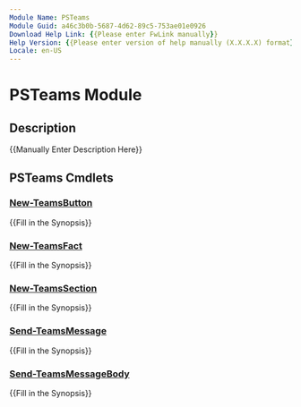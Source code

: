 ```yaml
---
Module Name: PSTeams
Module Guid: a46c3b0b-5687-4d62-89c5-753ae01e0926
Download Help Link: {{Please enter FwLink manually}}
Help Version: {{Please enter version of help manually (X.X.X.X) format}}
Locale: en-US
---
```


# PSTeams Module
## Description
{{Manually Enter Description Here}}

## PSTeams Cmdlets
### [New-TeamsButton](New-TeamsButton.md)
{{Fill in the Synopsis}}

### [New-TeamsFact](New-TeamsFact.md)
{{Fill in the Synopsis}}

### [New-TeamsSection](New-TeamsSection.md)
{{Fill in the Synopsis}}

### [Send-TeamsMessage](Send-TeamsMessage.md)
{{Fill in the Synopsis}}

### [Send-TeamsMessageBody](Send-TeamsMessageBody.md)
{{Fill in the Synopsis}}

